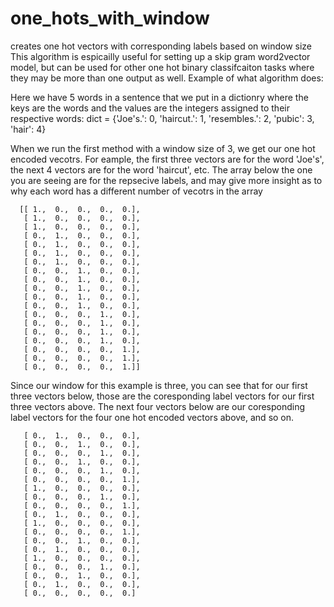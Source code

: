 # one_hots_with_window
creates one hot vectors with corresponding labels based on window size
This algorithm is espicailly useful for setting up a skip gram word2vector model, but can be used for other one hot binary classifcaiton tasks where they may be more than one output as well. 
Example of what algorithm does:

Here we have 5 words in a sentence that we put in a dictionry where the keys are the words and the values are the integers assigned to their respective words:
dict = {'Joe's.': 0, 'haircut.': 1, 'resembles.': 2, 'pubic': 3, 'hair': 4}

When we run the first method with a window size of 3, we get our one hot encoded vecotrs. For eample, the first three vectors are for the word 'Joe's', the next 4 vectors are for the word 'haircut', etc. The array below the one you are seeing are for the repsecive labels, and may give more insight as to why each word has a different number of vecotrs in the array

      [[ 1.,  0.,  0.,  0.,  0.],
       [ 1.,  0.,  0.,  0.,  0.],
       [ 1.,  0.,  0.,  0.,  0.],
       [ 0.,  1.,  0.,  0.,  0.],
       [ 0.,  1.,  0.,  0.,  0.],
       [ 0.,  1.,  0.,  0.,  0.],
       [ 0.,  1.,  0.,  0.,  0.],
       [ 0.,  0.,  1.,  0.,  0.],
       [ 0.,  0.,  1.,  0.,  0.],
       [ 0.,  0.,  1.,  0.,  0.],
       [ 0.,  0.,  1.,  0.,  0.],
       [ 0.,  0.,  1.,  0.,  0.],
       [ 0.,  0.,  0.,  1.,  0.],
       [ 0.,  0.,  0.,  1.,  0.],
       [ 0.,  0.,  0.,  1.,  0.],
       [ 0.,  0.,  0.,  1.,  0.],
       [ 0.,  0.,  0.,  0.,  1.],
       [ 0.,  0.,  0.,  0.,  1.],
       [ 0.,  0.,  0.,  0.,  1.]]
       
Since our window for this example is three, you can see that for our first three vectors below, those are the coresponding label vectors for our first three vectors above. The next four vectors below are our coresponding label vectors for the four one hot encoded vectors above, and so on.  
       
       [ 0.,  1.,  0.,  0.,  0.],
       [ 0.,  0.,  1.,  0.,  0.],
       [ 0.,  0.,  0.,  1.,  0.],
       [ 0.,  0.,  1.,  0.,  0.],
       [ 0.,  0.,  0.,  1.,  0.],
       [ 0.,  0.,  0.,  0.,  1.],
       [ 1.,  0.,  0.,  0.,  0.],
       [ 0.,  0.,  0.,  1.,  0.],
       [ 0.,  0.,  0.,  0.,  1.],
       [ 0.,  1.,  0.,  0.,  0.],
       [ 1.,  0.,  0.,  0.,  0.],
       [ 0.,  0.,  0.,  0.,  1.],
       [ 0.,  0.,  1.,  0.,  0.],
       [ 0.,  1.,  0.,  0.,  0.],
       [ 1.,  0.,  0.,  0.,  0.],
       [ 0.,  0.,  0.,  1.,  0.],
       [ 0.,  0.,  1.,  0.,  0.],
       [ 0.,  1.,  0.,  0.,  0.],
       [ 0.,  0.,  0.,  0.,  0.]

